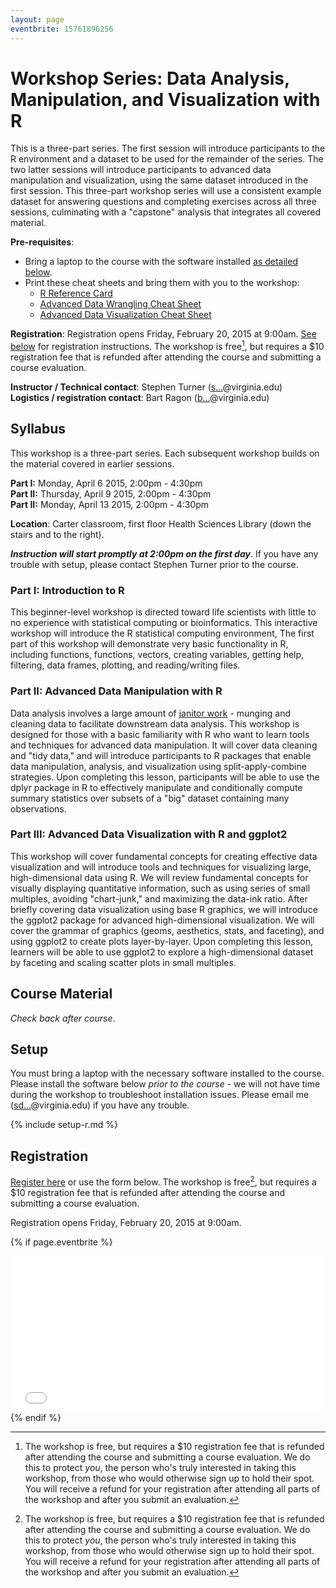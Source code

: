 ```yaml
---
layout: page
eventbrite: 15761896256
---
```


# Workshop Series: Data Analysis, Manipulation, and Visualization with R

This is a three-part series. The first session will introduce participants to the R environment and a dataset to be used for the remainder of the series. The two latter sessions will introduce participants to advanced data manipulation and visualization, using the same dataset introduced in the first session. This three-part workshop series will use a consistent example dataset for answering questions and completing exercises across all three sessions, culminating with a "capstone" analysis that integrates all covered material.


**Pre-requisites**:

- Bring a laptop to the course with the software installed [as detailed below](#setup).
- Print these cheat sheets and bring them with you to the workshop:
    - [R Reference Card](http://cran.r-project.org/doc/contrib/Short-refcard.pdf)
    - [Advanced Data Wrangling Cheat Sheet](http://www.rstudio.com/wp-content/uploads/2015/02/data-wrangling-cheatsheet.pdf)
    - [Advanced Data Visualization Cheat Sheet](http://www.rstudio.com/wp-content/uploads/2015/04/ggplot2-cheatsheet.pdf)

**Registration**: Registration opens Friday, February 20, 2015 at 9:00am. [See below](#registration) for registration instructions. The workshop is free[^free], but requires a $10 registration fee that is refunded after attending the course and submitting a course evaluation.

[^free]: The workshop is free, but requires a $10 registration fee that is refunded after attending the course and submitting a course evaluation. We do this to protect _you_, the person who's truly interested in taking this workshop, from those who would otherwise sign up to hold their spot. You will receive a refund for your registration after attending all parts of the workshop and after you submit an evaluation.

**Instructor / Technical contact**: Stephen Turner  (<a href="http://www.google.com/recaptcha/mailhide/d?k=01uXi4zl-bIdygzSeXF4649A==&amp;c=_81hv-sTQvJ9rjELjZNDJeAXTvLvkpfD9KEuItpEHTE=" onclick="window.open('http://www.google.com/recaptcha/mailhide/d?k\07501uXi4zl-bIdygzSeXF4649A\75\75\46c\75_81hv-sTQvJ9rjELjZNDJeAXTvLvkpfD9KEuItpEHTE\075', '', 'toolbar=0,scrollbars=0,location=0,statusbar=0,menubar=0,resizable=0,width=500,height=300'); return false;" title="Reveal this e-mail address">s...</a>@virginia.edu)  
**Logistics / registration contact**: Bart Ragon (<a href="http://www.google.com/recaptcha/mailhide/d?k=01uXi4zl-bIdygzSeXF4649A==&amp;c=Vsnuy3VwvY13wVeE0K2DFU5Cf-2n-YnO3260iwqa1RA=" onclick="window.open('http://www.google.com/recaptcha/mailhide/d?k\07501uXi4zl-bIdygzSeXF4649A\75\75\46c\75Vsnuy3VwvY13wVeE0K2DFU5Cf-2n-YnO3260iwqa1RA\075', '', 'toolbar=0,scrollbars=0,location=0,statusbar=0,menubar=0,resizable=0,width=500,height=300'); return false;" title="Reveal this e-mail address">b...</a>@virginia.edu)

## Syllabus

This workshop is a three-part series. Each subsequent workshop builds on the material covered in earlier sessions.

**Part I:** Monday, April 6 2015, 2:00pm - 4:30pm  
**Part II:** Thursday, April 9 2015, 2:00pm - 4:30pm  
**Part II:** Monday, April 13 2015, 2:00pm - 4:30pm

**Location**: Carter classroom, first floor Health Sciences Library (down the stairs and to the right).

***Instruction will start promptly at 2:00pm on the first day***. If you have any trouble with setup, please contact Stephen Turner prior to the course.

### Part I: Introduction to R

This beginner-level workshop is directed toward life scientists with little to no experience with statistical computing or bioinformatics. This interactive workshop will introduce the R statistical computing environment, The first part of this workshop will demonstrate very basic functionality in R, including functions, functions, vectors, creating variables, getting help, filtering, data frames, plotting, and reading/writing files.

### Part II: Advanced Data Manipulation with R

Data analysis involves a large amount of [janitor work](http://www.nytimes.com/2014/08/18/technology/for-big-data-scientists-hurdle-to-insights-is-janitor-work.html) - munging and cleaning data to facilitate downstream data analysis. This workshop is designed for those with a basic familiarity with R who want to learn tools and techniques for advanced data manipulation. It will cover data cleaning and "tidy data," and will introduce participants to R packages that enable data manipulation, analysis, and visualization using split-apply-combine strategies. Upon completing this lesson, participants will be able to use the dplyr package in R to effectively manipulate and conditionally compute summary statistics over subsets of a "big" dataset containing many observations.

### Part III: Advanced Data Visualization with R and ggplot2

This workshop will cover fundamental concepts for creating effective data visualization and will introduce tools and techniques for visualizing large, high-dimensional data using R. We will review fundamental concepts for visually displaying quantitative information, such as using series of small multiples, avoiding "chart-junk," and maximizing the data-ink ratio. After briefly covering data visualization using base R graphics, we will introduce the ggplot2 package for advanced high-dimensional visualization. We will cover the grammar of graphics (geoms, aesthetics, stats, and faceting), and using ggplot2 to create plots layer-by-layer. Upon completing this lesson, learners will be able to use ggplot2 to explore a high-dimensional dataset by faceting and scaling scatter plots in small multiples.


## Course Material

_Check back after course_.

<!--
* [Introduction to Unix](../lessons/shell/shell-intro/)
* [NGS data analysis: QC, Alignment, Quantitation](../lessons/rnaseq/rnaseq-align-count/)
* [R Slides](https://speakerdeck.com/stephenturner/introduction-to-r-for-life-scientists)
* [Introduction to R](../lessons/r/r-intro/)
* [RNA-seq data analysis with DESeq2](../lessons/rnaseq/rnaseq-diff-expr/)
 -->

<a name="setup"></a>

## Setup

You must bring a laptop with the necessary software installed to the course. Please install the software below *prior to the course* - we will not have time during the workshop to troubleshoot installation issues. Please email me (<a href="http://www.google.com/recaptcha/mailhide/d?k=01uXi4zl-bIdygzSeXF4649A==&amp;c=_81hv-sTQvJ9rjELjZNDJeAXTvLvkpfD9KEuItpEHTE=" onclick="window.open('http://www.google.com/recaptcha/mailhide/d?k\07501uXi4zl-bIdygzSeXF4649A\75\75\46c\75_81hv-sTQvJ9rjELjZNDJeAXTvLvkpfD9KEuItpEHTE\075', '', 'toolbar=0,scrollbars=0,location=0,statusbar=0,menubar=0,resizable=0,width=500,height=300'); return false;" title="Reveal this e-mail address">sd...</a>@virginia.edu) if you have any trouble.

{% include setup-r.md %}

<a name="registration"></a>

## Registration

[Register here](https://www.eventbrite.com/e/workshop-series-data-analysis-manipulation-and-visualization-with-r-tickets-15761896256) or use the form below. The workshop is free[^free], but requires a $10 registration fee that is refunded after attending the course and submitting a course evaluation.

Registration opens Friday, February 20, 2015 at 9:00am.

<!--
    This block includes the Eventbrite registration widget if 'eventbrite' has been set in the header.

    Maybe you need to change height value:

    - for one room use 206px,
    - for one waitlist room use 152px,
    - for two room use 254px,
    - for one waitlist room and one room use 253px,
    - for two waitlist room use 197px.
-->

{% if page.eventbrite %}
<iframe src="//www.eventbrite.com/tickets-external?eid={{page.eventbrite}}&ref=etckt" frameborder="0" width="100%" height="250px" scrolling="auto"></iframe>
{% endif %}
